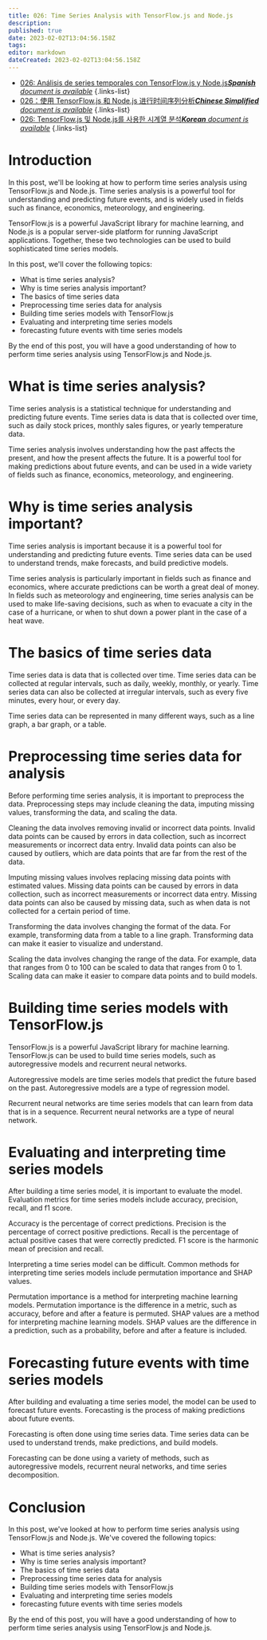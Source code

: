 ```yaml
---
title: 026: Time Series Analysis with TensorFlow.js and Node.js
description: 
published: true
date: 2023-02-02T13:04:56.158Z
tags: 
editor: markdown
dateCreated: 2023-02-02T13:04:56.158Z
---
```


- [026: Análisis de series temporales con TensorFlow.js y Node.js***Spanish** document is available*](/es/Knowledge-base/TensorFlow-js/Learning/026-time-series-analysis-with-tensorflow-js-and-node-js)
{.links-list}
- [026：使用 TensorFlow.js 和 Node.js 进行时间序列分析***Chinese Simplified** document is available*](/zh/Knowledge-base/TensorFlow-js/Learning/026-time-series-analysis-with-tensorflow-js-and-node-js)
{.links-list}
- [026: TensorFlow.js 및 Node.js를 사용한 시계열 분석***Korean** document is available*](/ko/Knowledge-base/TensorFlow-js/Learning/026-time-series-analysis-with-tensorflow-js-and-node-js)
{.links-list}


# Introduction

In this post, we'll be looking at how to perform time series analysis using TensorFlow.js and Node.js. Time series analysis is a powerful tool for understanding and predicting future events, and is widely used in fields such as finance, economics, meteorology, and engineering.

TensorFlow.js is a powerful JavaScript library for machine learning, and Node.js is a popular server-side platform for running JavaScript applications. Together, these two technologies can be used to build sophisticated time series models.

In this post, we'll cover the following topics:

* What is time series analysis?
* Why is time series analysis important?
* The basics of time series data
* Preprocessing time series data for analysis
* Building time series models with TensorFlow.js
* Evaluating and interpreting time series models
* forecasting future events with time series models

By the end of this post, you will have a good understanding of how to perform time series analysis using TensorFlow.js and Node.js.

# What is time series analysis?

Time series analysis is a statistical technique for understanding and predicting future events. Time series data is data that is collected over time, such as daily stock prices, monthly sales figures, or yearly temperature data.

Time series analysis involves understanding how the past affects the present, and how the present affects the future. It is a powerful tool for making predictions about future events, and can be used in a wide variety of fields such as finance, economics, meteorology, and engineering.

# Why is time series analysis important?

Time series analysis is important because it is a powerful tool for understanding and predicting future events. Time series data can be used to understand trends, make forecasts, and build predictive models.

Time series analysis is particularly important in fields such as finance and economics, where accurate predictions can be worth a great deal of money. In fields such as meteorology and engineering, time series analysis can be used to make life-saving decisions, such as when to evacuate a city in the case of a hurricane, or when to shut down a power plant in the case of a heat wave.

# The basics of time series data

Time series data is data that is collected over time. Time series data can be collected at regular intervals, such as daily, weekly, monthly, or yearly. Time series data can also be collected at irregular intervals, such as every five minutes, every hour, or every day.

Time series data can be represented in many different ways, such as a line graph, a bar graph, or a table.

# Preprocessing time series data for analysis

Before performing time series analysis, it is important to preprocess the data. Preprocessing steps may include cleaning the data, imputing missing values, transforming the data, and scaling the data.

Cleaning the data involves removing invalid or incorrect data points. Invalid data points can be caused by errors in data collection, such as incorrect measurements or incorrect data entry. Invalid data points can also be caused by outliers, which are data points that are far from the rest of the data.

Imputing missing values involves replacing missing data points with estimated values. Missing data points can be caused by errors in data collection, such as incorrect measurements or incorrect data entry. Missing data points can also be caused by missing data, such as when data is not collected for a certain period of time.

Transforming the data involves changing the format of the data. For example, transforming data from a table to a line graph. Transforming data can make it easier to visualize and understand.

Scaling the data involves changing the range of the data. For example, data that ranges from 0 to 100 can be scaled to data that ranges from 0 to 1. Scaling data can make it easier to compare data points and to build models.

# Building time series models with TensorFlow.js

TensorFlow.js is a powerful JavaScript library for machine learning. TensorFlow.js can be used to build time series models, such as autoregressive models and recurrent neural networks.

Autoregressive models are time series models that predict the future based on the past. Autoregressive models are a type of regression model.

Recurrent neural networks are time series models that can learn from data that is in a sequence. Recurrent neural networks are a type of neural network.

# Evaluating and interpreting time series models

After building a time series model, it is important to evaluate the model. Evaluation metrics for time series models include accuracy, precision, recall, and f1 score.

Accuracy is the percentage of correct predictions. Precision is the percentage of correct positive predictions. Recall is the percentage of actual positive cases that were correctly predicted. F1 score is the harmonic mean of precision and recall.

Interpreting a time series model can be difficult. Common methods for interpreting time series models include permutation importance and SHAP values.

Permutation importance is a method for interpreting machine learning models. Permutation importance is the difference in a metric, such as accuracy, before and after a feature is permuted. SHAP values are a method for interpreting machine learning models. SHAP values are the difference in a prediction, such as a probability, before and after a feature is included.

# Forecasting future events with time series models

After building and evaluating a time series model, the model can be used to forecast future events. Forecasting is the process of making predictions about future events.

Forecasting is often done using time series data. Time series data can be used to understand trends, make predictions, and build models.

Forecasting can be done using a variety of methods, such as autoregressive models, recurrent neural networks, and time series decomposition.

# Conclusion

In this post, we've looked at how to perform time series analysis using TensorFlow.js and Node.js. We've covered the following topics:

* What is time series analysis?
* Why is time series analysis important?
* The basics of time series data
* Preprocessing time series data for analysis
* Building time series models with TensorFlow.js
* Evaluating and interpreting time series models
* forecasting future events with time series models

By the end of this post, you will have a good understanding of how to perform time series analysis using TensorFlow.js and Node.js.